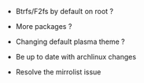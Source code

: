 * Btrfs/F2fs by default on root ?

* More packages ?

* Changing default plasma theme ?

* Be up to date with archlinux changes 

* Resolve the mirrolist issue
